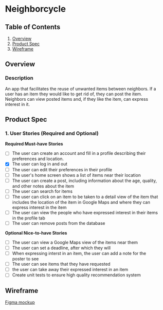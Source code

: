 # Neighborcycle

## Table of Contents
1. [Overview](#overview)
2. [Product Spec](#product-spec)
3. [Wireframe](#wireframe)

## Overview
### Description
An app that facilitates the reuse of unwanted items between neighbors. If a user has an item they would like to get rid of, they can post the item. Neighbors can view posted items and, if they like the item, can express interest in it.

## Product Spec

### 1. User Stories (Required and Optional)

**Required Must-have Stories**

- [ ] The user can create an account and fill in a profile describing their preferences and location.
- [x] The user can log in and out 
- [ ] The user can edit their preferences in their profile
- [ ] The user's home screen shows a list of items near their location
- [ ] The user can create a post, including information about the age, quality, and other notes about the item
- [ ] The user can search for items
- [ ] The user can click on an item to be taken to a detail view of the item that includes the location of the item in Google Maps and where they can express interest in the item
- [ ] The user can view the people who have expressed interest in their items in the profile tab
- [ ] The user can remove posts from the database

**Optional Nice-to-have Stories**

- [ ] The user can view a Google Maps view of the items near them
- [ ] The user can set a deadline, after which they will 
- [ ] When expressing interst in an item, the user can add a note for the poster to see
- [ ] The user can see items that they have requested
- [ ] the user can take away their expressed interest in an item
- [ ] Create unit tests to ensure high quality recommendation system

## Wireframe
[Figma mockup](https://www.figma.com/proto/4ZI7mgggnlCKpWadVqxARe/Untitled?node-id=1%3A2&scaling=scale-down&page-id=0%3A1&starting-point-node-id=1%3A2)
